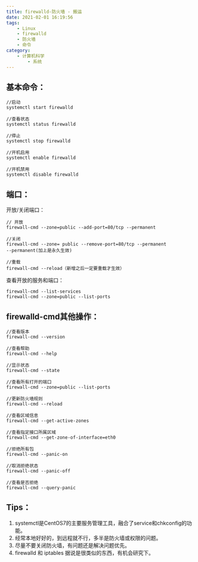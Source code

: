 ```yaml
---
title: firewalld-防火墙 - 搬运
date: 2021-02-01 16:19:56
tags: 
    - Linux
    - firewalld
    - 防火墙
    - 命令
category: 
    - 计算机科学
        - 系统
---
```


## 基本命令：

    //启动
    systemctl start firewalld

    //查看状态
    systemctl status firewalld
<!--more-->
    //停止
    systemctl stop firewalld

    //开机启用
    systemctl enable firewalld

    //开机禁用
    systemctl disable firewalld

## 端口：

开放/关闭端口：

    // 开放
    firewall-cmd --zone=public --add-port=80/tcp --permanent

    //关闭
    firewall-cmd --zone= public --remove-port=80/tcp --permanent
    --permanent(加上是永久生效)
    
    //重载
    firewall-cmd --reload（新增之后一定要重载才生效）
    

查看开放的服务和端口：

    firewall-cmd --list-services
    firewall-cmd --zone=public --list-ports

## firewalld-cmd其他操作：
 
    //查看版本
    firewall-cmd --version

    //查看帮助
    firewall-cmd --help

    //显示状态
    firewall-cmd --state

    //查看所有打开的端口
    firewall-cmd --zone=public --list-ports

    //更新防火墙规则
    firewall-cmd --reload

    //查看区域信息
    firewall-cmd --get-active-zones

    //查看指定接口所属区域
    firewall-cmd --get-zone-of-interface=eth0

    //拒绝所有包
    firewall-cmd --panic-on

    //取消拒绝状态
    firewall-cmd --panic-off

    //查看是否拒绝
    firewall-cmd --query-panic

## Tips：
1. systemctl是CentOS7的主要服务管理工具，融合了service和chkconfig的功能。
2. 经常本地好好的，到远程就不行，多半是防火墙或权限的问题。
3. 尽量不要关闭防火墙，有问题还是解决问题优先。
4. firewalld 和 iptables 据说是很类似的东西，有机会研究下。